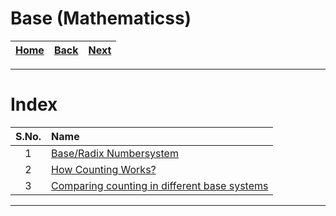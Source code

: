 # Base (Mathematicss)

| [Home](/README.md) | [Back](/Bootable_Programs/2_bootable_program_for_x86.md) | [Next](./1_Base_Maths.md) |
| :---: | :---: | :---: |

---

# Index

| S.No. | Name |
| :---: | :--- |
| 1 | [Base/Radix Numbersystem](./1_Base_Maths.md) |
| 2 | [How Counting Works?](./2_How_Counting_Works.md) |
| 3 | [Comparing counting in different base systems](./3_comparing_counting_in_different_base_systems.md) |

---
